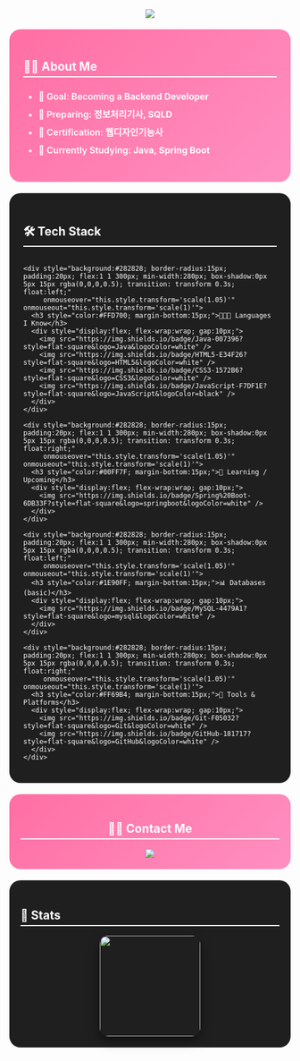 <!-- Welcome Banner -->
<div align="center">
  <img src="https://capsule-render.vercel.app/api?type=waving&color=gradient&height=240&text=Welcome%20to%20nmhyrhn's%20GitHub!&animation=twinkling&fontColor=ffffff&fontSize=40" />
</div>

<!-- About Me -->
<div style="background: linear-gradient(135deg, #ff6fa3 0%, #ff8fc1 100%); border-radius:20px; padding:25px; margin:20px 0; color:white; transition: transform 0.3s;" 
     onmouseover="this.style.transform='scale(1.05)'" onmouseout="this.style.transform='scale(1)'">
  <h2 style="border-bottom:2px solid white; padding-bottom:5px;"> 👩‍💻 About Me </h2>
  <ul style="font-weight:600; font-size:16px; line-height:2;">
    <li> 🎯 Goal: Becoming a <b>Backend Developer</b> </li>
    <li> 📖 Preparing: <b>정보처리기사, SQLD</b> </li>
    <li> 🏅 Certification: <b>웹디자인기능사</b> </li>
    <li> 🌱 Currently Studying: <b>Java, Spring Boot</b> </li>
  </ul>
</div>

<!-- Tech Stack -->
<div style="background:#1f1f1f; border-radius:20px; padding:25px; margin:20px 0; color:white;">
  <h2 style="border-bottom:2px solid #ffffff; padding-bottom:5px;">🛠️ Tech Stack</h2>
  <div style="display:flex; flex-wrap:wrap; gap:20px; justify-content:center; margin-top:15px;">

    <div style="background:#282828; border-radius:15px; padding:20px; flex:1 1 300px; min-width:280px; box-shadow:0px 5px 15px rgba(0,0,0,0.5); transition: transform 0.3s; float:left;"
         onmouseover="this.style.transform='scale(1.05)'" onmouseout="this.style.transform='scale(1)'">
      <h3 style="color:#FFD700; margin-bottom:15px;">👩🏻‍💻 Languages I Know</h3>
      <div style="display:flex; flex-wrap:wrap; gap:10px;">
        <img src="https://img.shields.io/badge/Java-007396?style=flat-square&logo=Java&logoColor=white" />
        <img src="https://img.shields.io/badge/HTML5-E34F26?style=flat-square&logo=HTML5&logoColor=white" />
        <img src="https://img.shields.io/badge/CSS3-1572B6?style=flat-square&logo=CSS3&logoColor=white" />
        <img src="https://img.shields.io/badge/JavaScript-F7DF1E?style=flat-square&logo=JavaScript&logoColor=black" />
      </div>
    </div>

    <div style="background:#282828; border-radius:15px; padding:20px; flex:1 1 300px; min-width:280px; box-shadow:0px 5px 15px rgba(0,0,0,0.5); transition: transform 0.3s; float:right;"
         onmouseover="this.style.transform='scale(1.05)'" onmouseout="this.style.transform='scale(1)'">
      <h3 style="color:#00FF7F; margin-bottom:15px;">🌱 Learning / Upcoming</h3>
      <div style="display:flex; flex-wrap:wrap; gap:10px;">
        <img src="https://img.shields.io/badge/Spring%20Boot-6DB33F?style=flat-square&logo=springboot&logoColor=white" />
      </div>
    </div>

    <div style="background:#282828; border-radius:15px; padding:20px; flex:1 1 300px; min-width:280px; box-shadow:0px 5px 15px rgba(0,0,0,0.5); transition: transform 0.3s; float:left;"
         onmouseover="this.style.transform='scale(1.05)'" onmouseout="this.style.transform='scale(1)'">
      <h3 style="color:#1E90FF; margin-bottom:15px;">📊 Databases (basic)</h3>
      <div style="display:flex; flex-wrap:wrap; gap:10px;">
        <img src="https://img.shields.io/badge/MySQL-4479A1?style=flat-square&logo=mysql&logoColor=white" />
      </div>
    </div>

    <div style="background:#282828; border-radius:15px; padding:20px; flex:1 1 300px; min-width:280px; box-shadow:0px 5px 15px rgba(0,0,0,0.5); transition: transform 0.3s; float:right;"
         onmouseover="this.style.transform='scale(1.05)'" onmouseout="this.style.transform='scale(1)'">
      <h3 style="color:#FF69B4; margin-bottom:15px;">🧭 Tools & Platforms</h3>
      <div style="display:flex; flex-wrap:wrap; gap:10px;">
        <img src="https://img.shields.io/badge/Git-F05032?style=flat-square&logo=Git&logoColor=white" />
        <img src="https://img.shields.io/badge/GitHub-181717?style=flat-square&logo=GitHub&logoColor=white" />
      </div>
    </div>

  </div>
</div>

<!-- Contact Me -->
<div style="background: linear-gradient(135deg, #ff6fa3 0%, #ff8fc1 100%); border-radius:20px; padding:20px; margin:20px 0; color:white; text-align:center; transition: transform 0.3s;" 
     onmouseover="this.style.transform='scale(1.05)'" onmouseout="this.style.transform='scale(1)'">
  <h2 style="border-bottom:2px solid white; padding-bottom:5px;"> 🧑‍💻 Contact Me </h2>
  <a href="mailto:gbs06193@gmail.com">
    <img src="https://img.shields.io/badge/Gmail-EA4335?style=flat-square&logo=Gmail&logoColor=white">
  </a>
</div>

<!-- Stats -->
<div style="background:#1f1f1f; border-radius:20px; padding:20px; margin:20px 0;">
  <h2 style="border-bottom:2px solid #ffffff; color:white; padding-bottom:5px;"> 🏅 Stats </h2>
  <div style="display:flex; gap:20px; flex-wrap:wrap; justify-content:center; margin-top:10px;">
    <img src="https://github-readme-stats.vercel.app/api?username=nmhyrhn&show_icons=true&bg_color=1f1f1f&title_color=ffffff&text_color=ffffff" 
         height="180px" 
         style="box-shadow:0px 8px 20px rgba(0,0,0,0.5); border-radius:15px; transition: transform 0.3s;" 
         onmouseover="this.style.transform='scale(1.05)'" onmouseout="this.style.transform='scale(1)'" />
  </div>
</div>
